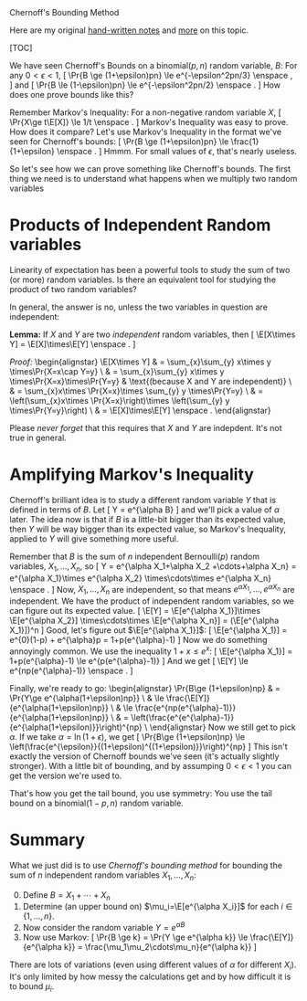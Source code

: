 <div class="topic">
Chernoff's Bounding Method
</div>

Here are my original [hand-written notes](notes/chernoff/) and [more](notes/markov-chernoff.pdf) on this topic.

[TOC]

We have seen Chernoff's Bounds on a binomial$(p,n)$ random variable, $B$:
For any $0 < \epsilon < 1$,
\[
    \Pr\{B \ge (1+\epsilon)pn\} \le e^{-\epsilon^2pn/3} \enspace ,
\]
and
\[
    \Pr\{B \le (1-\epsilon)pn\} \le e^{-\epsilon^2pn/2} \enspace .
\]
How does one prove bounds like this?  

Remember Markov's Inequality:  For a non-negative random variable $X$,
\[
      \Pr\{X\ge t\E[X]\} \le 1/t \enspace .
\]
Markov's Inequality was easy to prove.  How does it compare?
Let's use Markov's Inequality in the format we've seen for Chernoff's bounds:
\[  \Pr\{B \ge (1+\epsilon)pn\} \le \frac{1}{1+\epsilon} \enspace . \]
Hmmm. For small values of $\epsilon$, that's nearly useless.  

So let's see how we can prove something like Chernoff's bounds.
The first thing we need is to understand what happens when we multiply two random variables

# Products of Independent Random variables


Linearity of expectation has been a powerful tools to study the sum of two (or more) random variables.  Is there an equivalent tool for studying the product of two random variables?

In general, the answer is no, unless the two variables in question are independent:

**Lemma:** If $X$ and $Y$ are two *independent* random variables, then
\[
    \E[X\times Y] = \E[X]\times\E[Y] \enspace .
\]

*Proof:*
\begin{alignstar}
   \E[X\times Y] & = \sum_{x}\sum_{y} x\times y \times\Pr\{X=x\cap Y=y\} \\
    & = \sum_{x}\sum_{y} x\times y \times\Pr\{X=x\}\times\Pr\{Y=y\}
           & \text{(because X and Y are independent)} \\
    & = \sum_{x}x\times \Pr\{X=x\}\times \sum_{y} y \times\Pr\{Y=y\} \\
    & = \left(\sum_{x}x\times \Pr\{X=x\}\right)\times \left(\sum_{y} y \times\Pr\{Y=y\}\right) \\
    & = \E[X]\times\E[Y] \enspace .
\end{alignstar}

Please *never forget* that this requires that $X$ and $Y$ are indepdent. It's not true in general.

# Amplifying Markov's Inequality


Chernoff's brilliant idea is to study a different random variable $Y$ that is defined in terms of $B$.  Let
\[
     Y = e^{\alpha B}
\]
and we'll pick a value of $\alpha$ later.  The idea now is that if $B$ is a little-bit bigger than its expected value, then $Y$ will be way bigger than its expected value, so Markov's Inequality, applied to $Y$ will give something more useful.

Remember that $B$ is the sum of $n$
independent Bernoulli$(p)$ random variables, $X_1,\ldots,X_n$, so
\[
     Y = e^{\alpha X_1+\alpha X_2 +\cdots+\alpha X_n}
       = e^{\alpha X_1}\times e^{\alpha X_2} \times\cdots\times e^{\alpha X_n}
      \enspace .
\]
Now, $X_1,\ldots,X_n$ are independent, so that means $e^{\alpha X_1},\ldots,e^{\alpha X_n}$ are independent.  We have the product of independent random variables, so we can figure out its expected value.
\[
    \E[Y] = \E[e^{\alpha X_1}]\times \E[e^{\alpha X_2}] \times\cdots\times \E[e^{\alpha X_n}] = (\E[e^{\alpha X_1}])^n
\]
Good, let's figure out $\E[e^{\alpha X_1}]$:
\[
    \E[e^{\alpha X_1}] = e^{0}(1-p) + e^{\alpha}p = 1+p(e^{\alpha}-1)
\]
Now we do something annoyingly common. We use the inequality $1+x \le e^x$:
\[
    \E[e^{\alpha X_1}] = 1+p(e^{\alpha}-1) \le e^{p(e^{\alpha}-1)}
\]
And we get
\[
    \E[Y] \le e^{np(e^{\alpha}-1)} \enspace .
\]

Finally, we're ready to go:
\begin{alignstar}
  \Pr\{B\ge (1+\epsilon)np\} & = \Pr\{Y\ge e^{\alpha(1+\epsilon)np}\} \\
   & \le \frac{\E[Y]}{e^{\alpha(1+\epsilon)np}} \\
   & \le \frac{e^{np(e^{\alpha}-1)}}{e^{\alpha(1+\epsilon)np}} \\
   & = \left(\frac{e^{e^{\alpha}-1}}{e^{\alpha(1+\epsilon)}}\right)^{np} \\
\end{alignstar}
Now we still get to pick $\alpha$.  If we take $\alpha=\ln(1+\epsilon)$, we get
\[
   \Pr\{B\ge (1+\epsilon)np\} \le
\left(\frac{e^{\epsilon}}{(1+\epsilon)^{(1+\epsilon)}}\right)^{np}
\]
This isn't exactly the version of Chernoff bounds we've seen (it's actually slightly stronger). With a little bit of bounding, and by assumping $0< \epsilon <1$ you can get the version we're used to.

That's how you get the tail bound, you use symmetry: You use the tail bound on a binomial$(1-p, n)$ random variable.


# Summary

What we just did is to use *Chernoff's bounding method* for bounding the sum of $n$ independent random variables $X_1,\ldots,X_n$:

0. Define $B=X_1+\cdots+X_n$
1. Determine (an upper bound on) $\mu_i=\E[e^{\alpha X_i}]$ for each $i\in\{1,\ldots,n\}$.
2. Now consider the random variable $Y=e^{\alpha B}$
3. Now use Markov:
\[
   \Pr\{B \ge k\} = \Pr\{Y \ge e^{\alpha k}\} \le \frac{\E[Y]}{e^{\alpha k}}
     = \frac{\mu_1\mu_2\cdots\mu_n}{e^{\alpha k}}
\]

There are lots of variations (even using different values of $\alpha$ for different $X_i$).  It's only limited by how messy the calculations get and by how difficult it is to bound $\mu_i$.
